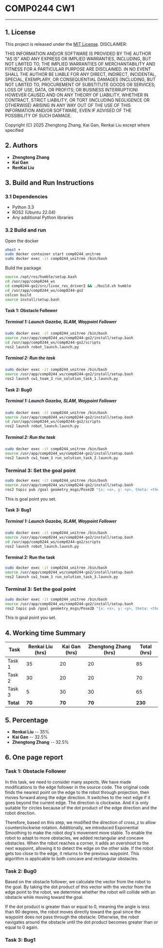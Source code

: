 # COMP0244 CW1

---

## 1. License
This project is released under the [MIT License](LICENSE). 
DISCLAIMER:

THIS INFORMATION AND/OR SOFTWARE IS PROVIDED BY THE AUTHOR "AS IS" AND ANY EXPRESS OR IMPLIED WARRANTIES, INCLUDING, BUT NOT LIMITED TO, THE IMPLIED WARRANTIES OF MERCHANTABILITY AND FITNESS FOR A PARTICULAR PURPOSE ARE DISCLAIMED. IN NO EVENT SHALL THE AUTHOR BE LIABLE FOR ANY DIRECT, INDIRECT, INCIDENTAL, SPECIAL, EXEMPLARY, OR CONSEQUENTIAL DAMAGES (INCLUDING, BUT NOT LIMITED TO, PROCUREMENT OF SUBSTITUTE GOODS OR SERVICES; LOSS OF USE, DATA, OR PROFITS; OR BUSINESS INTERRUPTION) HOWEVER CAUSED AND ON ANY THEORY OF LIABILITY, WHETHER IN CONTRACT, STRICT LIABILITY, OR TORT (INCLUDING NEGLIGENCE OR OTHERWISE) ARISING IN ANY WAY OUT OF THE USE OF THIS INFORMATION AND/OR SOFTWARE, EVEN IF ADVISED OF THE POSSIBILITY OF SUCH DAMAGE.

Copyright (C) 2025 Zhengtong Zhang, Kai Gan, Renkai Liu except where specified

## 2. Authors
- **Zhengtong Zhang**
- **Kai Gan**
- **RenKai Liu**

## 3. Build and Run Instructions

### 3.1 Dependencies
- Python 3.3
- ROS2 (Ubuntu 22.04)
- Any additional Python libraries

### 3.2 Build and run
Open the docker
```bash
xhost +
sudo docker container start comp0244_unitree
sudo docker exec -it comp0244_unitree /bin/bash
```
Build the package
```bash
source /opt/ros/humble/setup.bash
cd /usr/app/comp0244_ws
cd comp0244-go2/src/livox_ros_driver2 && ./build.sh humble
cd /usr/app/comp0244_ws/comp0244-go2
colcon build
source install/setup.bash
```
#### Task 1: Obstacle Follower
##### Terminal 1: Launch Gazebo, SLAM, Waypoint Follower
```bash
sudo docker exec -it comp0244_unitree /bin/bash
source /usr/app/comp0244_ws/comp0244-go2/install/setup.bash
cd /usr/app/comp0244_ws/comp0244-go2/scripts
ros2 launch robot_launch.launch.py
```

##### Terminal 2: Run the task
```bash
sudo docker exec -it comp0244_unitree /bin/bash
source /usr/app/comp0244_ws/comp0244-go2/install/setup.bash
ros2 launch cw1_team_3 run_solution_task_1.launch.py
```

#### Task 2: Bug0

##### Terminal 1: Launch Gazebo, SLAM, Waypoint Follower
```bash
sudo docker exec -it comp0244_unitree /bin/bash
source /usr/app/comp0244_ws/comp0244-go2/install/setup.bash
cd /usr/app/comp0244_ws/comp0244-go2/scripts
ros2 launch robot_launch.launch.py
```
##### Terminal 2: Run the task
```bash
sudo docker exec -it comp0244_unitree /bin/bash
source /usr/app/comp0244_ws/comp0244-go2/install/setup.bash
ros2 launch cw1_team_3 run_solution_task_2.launch.py
```

### Terminal 3: Set the goal point
```bash
sudo docker exec -it comp0244_unitree /bin/bash
source /usr/app/comp0244_ws/comp0244-go2/install/setup.bash
ros2 topic pub /goal geometry_msgs/Pose2D "{x: <x>, y: <y>, theta: <theta>}" -r 1
```
This is goal point you set.

#### Task 3: Bug1
##### Terminal 1: Launch Gazebo, SLAM, Waypoint Follower
```bash
sudo docker exec -it comp0244_unitree /bin/bash
source /usr/app/comp0244_ws/comp0244-go2/install/setup.bash
cd /usr/app/comp0244_ws/comp0244-go2/scripts
ros2 launch robot_launch.launch.py
```

#### Terminal 2: Run the task
```bash
sudo docker exec -it comp0244_unitree /bin/bash
source /usr/app/comp0244_ws/comp0244-go2/install/setup.bash
ros2 launch cw1_team_3 run_solution_task_3.launch.py
```
### Terminal 3: Set the goal point
```bash
sudo docker exec -it comp0244_unitree /bin/bash
source /usr/app/comp0244_ws/comp0244-go2/install/setup.bash
ros2 topic pub /goal geometry_msgs/Pose2D "{x: <x>, y: <y>, theta: <theta>}" -r 1
```
This is goal point you set.


## 4. Working time Summary

| Task  | Renkai Liu (hrs)    | Kai Gan (hrs)   | Zhengtong Zhang (hrs)  | Total (hrs) |
|-------|------------------|------------------|------------------|------------|
| Task 1 | 35       | 20     | 20          | 85         |
| Task 2 | 30     | 20       | 20     |      70    |
| Task 3 | 5       | 30           | 30      | 65        |
| **Total** | **70**  | **70**  | **70**  | **230**     |

## 5. Percentage
- **Renkai Liu** -- 35%
- **Kai Gan** -- 32.5%
- **Zhengtong Zhang** -- 32.5% 

## 6. One page report
### Task 1: Obstacle Follower
In this task, we need to consider many aspects. We have made modifications to the edge follower in the source code. The original code finds the nearest point on the edge to the robot through projection, then moves forward along the edge direction. It switches to the next edge if it goes beyond the current edge. The direction is clockwise. And it is only suitable for circles because of the dot product of the edge direction and the robot direction.

Therefore, based on this step, we modified the direction of cross_z to allow counterclockwise rotation. Additionally, we introduced Exponential Smoothing to make the robot dog's movement more stable. To enable the robot to adapt to more obstacles, we added rectangular and concave obstacles. When the robot reaches a corner, it adds an overshoot to the next waypoint, allowing it to detect the edge on the other side. If the robot gets too close to the edge, it returns to the previous waypoint. This algorithm is applicable to both concave and rectangular obstacles.

### Task 2: Bug0
Based on the obstacle follower, we calculate the vector from the robot to the goal. By taking the dot product of this vector with the vector from the edge point to the robot, we determine whether the robot will collide with an obstacle while moving toward the goal.

If the dot product is greater than or equal to 0, meaning the angle is less than 90 degrees, the robot moves directly toward the goal since the waypoint does not pass through the obstacle. Otherwise, the robot navigates around the obstacle until the dot product becomes greater than or equal to 0 again.

### Task 3: Bug1










